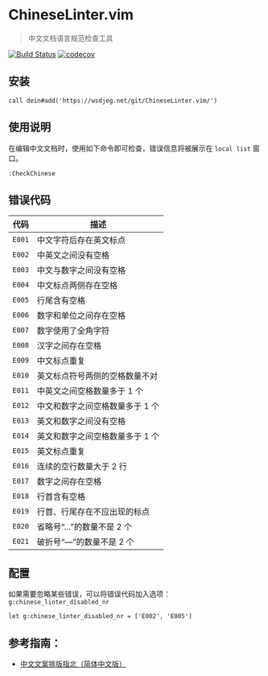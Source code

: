 # ChineseLinter.vim

> 中文文档语言规范检查工具

[![Build Status](https://travis-ci.org/wsdjeg/ChineseLinter.vim.svg?branch=master)](https://travis-ci.org/wsdjeg/ChineseLinter.vim)
[![codecov](https://codecov.io/gh/wsdjeg/ChineseLinter.vim/branch/master/graph/badge.svg)](https://codecov.io/gh/wsdjeg/ChineseLinter.vim)

## 安装

```vim
call dein#add('https://wsdjeg.net/git/ChineseLinter.vim/')
```

## 使用说明

在编辑中文文档时，使用如下命令即可检查，错误信息将被展示在 `local list` 窗口。

```vim
:CheckChinese
```


## 错误代码

| 代码   | 描述                            |
| ------ | ------------------------------- |
| `E001` | 中文字符后存在英文标点          |
| `E002` | 中英文之间没有空格              |
| `E003` | 中文与数字之间没有空格          |
| `E004` | 中文标点两侧存在空格            |
| `E005` | 行尾含有空格                    |
| `E006` | 数字和单位之间存在空格          |
| `E007` | 数字使用了全角字符              |
| `E008` | 汉字之间存在空格                |
| `E009` | 中文标点重复                    |
| `E010` | 英文标点符号两侧的空格数量不对  |
| `E011` | 中英文之间空格数量多于 1 个     |
| `E012` | 中文和数字之间空格数量多于 1 个 |
| `E013` | 英文和数字之间没有空格          |
| `E014` | 英文和数字之间空格数量多于 1 个 |
| `E015` | 英文标点重复                    |
| `E016` | 连续的空行数量大于 2 行         |
| `E017` | 数字之间存在空格                |
| `E018` | 行首含有空格                    |
| `E019` | 行首、行尾存在不应出现的标点    |
| `E020` | 省略号“…”的数量不是 2 个        |
| `E021` | 破折号“—”的数量不是 2 个        |

## 配置

如果需要忽略某些错误，可以将错误代码加入选项：`g:chinese_linter_disabled_nr`

```vim
let g:chinese_linter_disabled_nr = ['E002', 'E005']
```

## 参考指南：

- [中文文案排版指北（简体中文版）](https://github.com/mzlogin/chinese-copywriting-guidelines)
